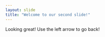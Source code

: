 ```yaml
---
layout: slide
title: "Welcome to our second slide!"
---
```

Looking great!
Use the left arrow to go back!

